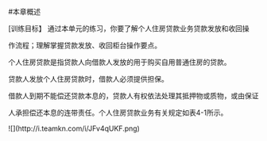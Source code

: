 #本章概述
<p> [训练目标】 通过本单元的练习，你要了解个人住房贷款业务贷款发放和收回操 </p>
<p>作流程；理解掌握贷款发放、收回柜台操作要点。</p>
<p> 个人住房贷款是指贷款人向借款人发放的用于购买自用普通住房的贷款。 </p>
<p> 贷款人发放个人住房贷款时，借款人必须提供担保。 </p>
<p> 借款人到期不能偿还贷款本息的，贷款人有权依法处理其抵押物或质物，或由保证 </p>
<p>人承担偿还本息的连带责任。个人住房贷款业务有关规定如表4-1所示。</p>
<p>![](http://i.teamkn.com/i/JFv4qUKF.png)</p>
